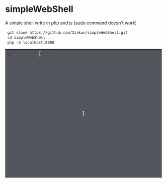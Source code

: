 # simpleWebShell
A simple shell write in php and js (sudo command doesn't work)

~~~
 git clone https://github.com/Izakun/simpleWebShell.git
 cd simpleWebShell
 php -S localhost:8000
~~~

![idx](https://raw.githubusercontent.com/Izakun/simpleWebShell/master/demo.gif "demo")
